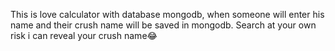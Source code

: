 This is love calculator with database mongodb, when someone will enter his name and their crush name will be saved in mongodb.
Search at your own risk i can reveal your crush name😂
